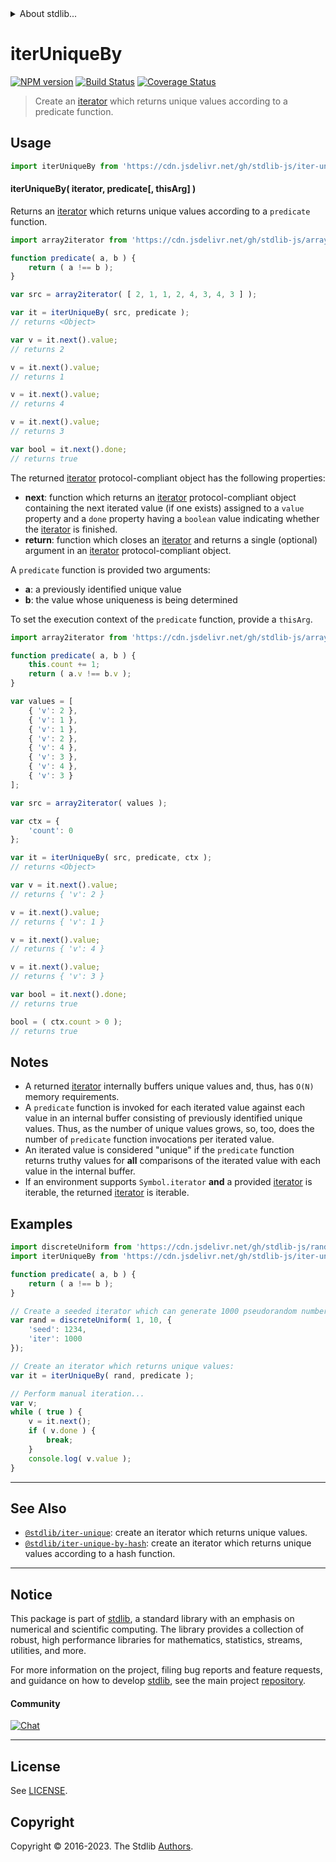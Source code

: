 <!--

@license Apache-2.0

Copyright (c) 2019 The Stdlib Authors.

Licensed under the Apache License, Version 2.0 (the "License");
you may not use this file except in compliance with the License.
You may obtain a copy of the License at

   http://www.apache.org/licenses/LICENSE-2.0

Unless required by applicable law or agreed to in writing, software
distributed under the License is distributed on an "AS IS" BASIS,
WITHOUT WARRANTIES OR CONDITIONS OF ANY KIND, either express or implied.
See the License for the specific language governing permissions and
limitations under the License.

-->


<details>
  <summary>
    About stdlib...
  </summary>
  <p>We believe in a future in which the web is a preferred environment for numerical computation. To help realize this future, we've built stdlib. stdlib is a standard library, with an emphasis on numerical and scientific computation, written in JavaScript (and C) for execution in browsers and in Node.js.</p>
  <p>The library is fully decomposable, being architected in such a way that you can swap out and mix and match APIs and functionality to cater to your exact preferences and use cases.</p>
  <p>When you use stdlib, you can be absolutely certain that you are using the most thorough, rigorous, well-written, studied, documented, tested, measured, and high-quality code out there.</p>
  <p>To join us in bringing numerical computing to the web, get started by checking us out on <a href="https://github.com/stdlib-js/stdlib">GitHub</a>, and please consider <a href="https://opencollective.com/stdlib">financially supporting stdlib</a>. We greatly appreciate your continued support!</p>
</details>

# iterUniqueBy

[![NPM version][npm-image]][npm-url] [![Build Status][test-image]][test-url] [![Coverage Status][coverage-image]][coverage-url] <!-- [![dependencies][dependencies-image]][dependencies-url] -->

> Create an [iterator][mdn-iterator-protocol] which returns unique values according to a predicate function.

<!-- Section to include introductory text. Make sure to keep an empty line after the intro `section` element and another before the `/section` close. -->

<section class="intro">

</section>

<!-- /.intro -->

<!-- Package usage documentation. -->



<section class="usage">

## Usage

```javascript
import iterUniqueBy from 'https://cdn.jsdelivr.net/gh/stdlib-js/iter-unique-by@v0.1.1-deno/mod.js';
```

#### iterUniqueBy( iterator, predicate\[, thisArg] )

Returns an [iterator][mdn-iterator-protocol] which returns unique values according to a `predicate` function.

```javascript
import array2iterator from 'https://cdn.jsdelivr.net/gh/stdlib-js/array-to-iterator@deno/mod.js';

function predicate( a, b ) {
    return ( a !== b );
}

var src = array2iterator( [ 2, 1, 1, 2, 4, 3, 4, 3 ] );

var it = iterUniqueBy( src, predicate );
// returns <Object>

var v = it.next().value;
// returns 2

v = it.next().value;
// returns 1

v = it.next().value;
// returns 4

v = it.next().value;
// returns 3

var bool = it.next().done;
// returns true
```

The returned [iterator][mdn-iterator-protocol] protocol-compliant object has the following properties:

-   **next**: function which returns an [iterator][mdn-iterator-protocol] protocol-compliant object containing the next iterated value (if one exists) assigned to a `value` property and a `done` property having a `boolean` value indicating whether the [iterator][mdn-iterator-protocol] is finished.
-   **return**: function which closes an [iterator][mdn-iterator-protocol] and returns a single (optional) argument in an [iterator][mdn-iterator-protocol] protocol-compliant object.

A `predicate` function is provided two arguments:

-   **a**: a previously identified unique value
-   **b**: the value whose uniqueness is being determined

To set the execution context of the `predicate` function, provide a `thisArg`.

<!-- eslint-disable object-curly-newline -->

```javascript
import array2iterator from 'https://cdn.jsdelivr.net/gh/stdlib-js/array-to-iterator@deno/mod.js';

function predicate( a, b ) {
    this.count += 1;
    return ( a.v !== b.v );
}

var values = [
    { 'v': 2 },
    { 'v': 1 },
    { 'v': 1 },
    { 'v': 2 },
    { 'v': 4 },
    { 'v': 3 },
    { 'v': 4 },
    { 'v': 3 }
];

var src = array2iterator( values );

var ctx = {
    'count': 0
};

var it = iterUniqueBy( src, predicate, ctx );
// returns <Object>

var v = it.next().value;
// returns { 'v': 2 }

v = it.next().value;
// returns { 'v': 1 }

v = it.next().value;
// returns { 'v': 4 }

v = it.next().value;
// returns { 'v': 3 }

var bool = it.next().done;
// returns true

bool = ( ctx.count > 0 );
// returns true
```

</section>

<!-- /.usage -->

<!-- Package usage notes. Make sure to keep an empty line after the `section` element and another before the `/section` close. -->

<section class="notes">

## Notes

-   A returned [iterator][mdn-iterator-protocol] internally buffers unique values and, thus, has `O(N)` memory requirements.
-   A `predicate` function is invoked for each iterated value against each value in an internal buffer consisting of previously identified unique values. Thus, as the number of unique values grows, so, too, does the number of `predicate` function invocations per iterated value.
-   An iterated value is considered "unique" if the `predicate` function returns truthy values for **all** comparisons of the iterated value with each value in the internal buffer.
-   If an environment supports `Symbol.iterator` **and** a provided [iterator][mdn-iterator-protocol] is iterable, the returned [iterator][mdn-iterator-protocol] is iterable.

</section>

<!-- /.notes -->

<!-- Package usage examples. -->

<section class="examples">

## Examples

<!-- eslint no-undef: "error" -->

```javascript
import discreteUniform from 'https://cdn.jsdelivr.net/gh/stdlib-js/random-iter-discrete-uniform@deno/mod.js';
import iterUniqueBy from 'https://cdn.jsdelivr.net/gh/stdlib-js/iter-unique-by@v0.1.1-deno/mod.js';

function predicate( a, b ) {
    return ( a !== b );
}

// Create a seeded iterator which can generate 1000 pseudorandom numbers:
var rand = discreteUniform( 1, 10, {
    'seed': 1234,
    'iter': 1000
});

// Create an iterator which returns unique values:
var it = iterUniqueBy( rand, predicate );

// Perform manual iteration...
var v;
while ( true ) {
    v = it.next();
    if ( v.done ) {
        break;
    }
    console.log( v.value );
}
```

</section>

<!-- /.examples -->

<!-- Section to include cited references. If references are included, add a horizontal rule *before* the section. Make sure to keep an empty line after the `section` element and another before the `/section` close. -->

<section class="references">

</section>

<!-- /.references -->

<!-- Section for related `stdlib` packages. Do not manually edit this section, as it is automatically populated. -->

<section class="related">

* * *

## See Also

-   <span class="package-name">[`@stdlib/iter-unique`][@stdlib/iter/unique]</span><span class="delimiter">: </span><span class="description">create an iterator which returns unique values.</span>
-   <span class="package-name">[`@stdlib/iter-unique-by-hash`][@stdlib/iter/unique-by-hash]</span><span class="delimiter">: </span><span class="description">create an iterator which returns unique values according to a hash function.</span>

</section>

<!-- /.related -->

<!-- Section for all links. Make sure to keep an empty line after the `section` element and another before the `/section` close. -->


<section class="main-repo" >

* * *

## Notice

This package is part of [stdlib][stdlib], a standard library with an emphasis on numerical and scientific computing. The library provides a collection of robust, high performance libraries for mathematics, statistics, streams, utilities, and more.

For more information on the project, filing bug reports and feature requests, and guidance on how to develop [stdlib][stdlib], see the main project [repository][stdlib].

#### Community

[![Chat][chat-image]][chat-url]

---

## License

See [LICENSE][stdlib-license].


## Copyright

Copyright &copy; 2016-2023. The Stdlib [Authors][stdlib-authors].

</section>

<!-- /.stdlib -->

<!-- Section for all links. Make sure to keep an empty line after the `section` element and another before the `/section` close. -->

<section class="links">

[npm-image]: http://img.shields.io/npm/v/@stdlib/iter-unique-by.svg
[npm-url]: https://npmjs.org/package/@stdlib/iter-unique-by

[test-image]: https://github.com/stdlib-js/iter-unique-by/actions/workflows/test.yml/badge.svg?branch=v0.1.1
[test-url]: https://github.com/stdlib-js/iter-unique-by/actions/workflows/test.yml?query=branch:v0.1.1

[coverage-image]: https://img.shields.io/codecov/c/github/stdlib-js/iter-unique-by/main.svg
[coverage-url]: https://codecov.io/github/stdlib-js/iter-unique-by?branch=main

<!--

[dependencies-image]: https://img.shields.io/david/stdlib-js/iter-unique-by.svg
[dependencies-url]: https://david-dm.org/stdlib-js/iter-unique-by/main

-->

[chat-image]: https://img.shields.io/gitter/room/stdlib-js/stdlib.svg
[chat-url]: https://app.gitter.im/#/room/#stdlib-js_stdlib:gitter.im

[stdlib]: https://github.com/stdlib-js/stdlib

[stdlib-authors]: https://github.com/stdlib-js/stdlib/graphs/contributors

[umd]: https://github.com/umdjs/umd
[es-module]: https://developer.mozilla.org/en-US/docs/Web/JavaScript/Guide/Modules

[deno-url]: https://github.com/stdlib-js/iter-unique-by/tree/deno
[umd-url]: https://github.com/stdlib-js/iter-unique-by/tree/umd
[esm-url]: https://github.com/stdlib-js/iter-unique-by/tree/esm
[branches-url]: https://github.com/stdlib-js/iter-unique-by/blob/main/branches.md

[stdlib-license]: https://raw.githubusercontent.com/stdlib-js/iter-unique-by/main/LICENSE

[mdn-iterator-protocol]: https://developer.mozilla.org/en-US/docs/Web/JavaScript/Reference/Iteration_protocols#The_iterator_protocol

<!-- <related-links> -->

[@stdlib/iter/unique]: https://github.com/stdlib-js/iter-unique/tree/deno

[@stdlib/iter/unique-by-hash]: https://github.com/stdlib-js/iter-unique-by-hash/tree/deno

<!-- </related-links> -->

</section>

<!-- /.links -->
